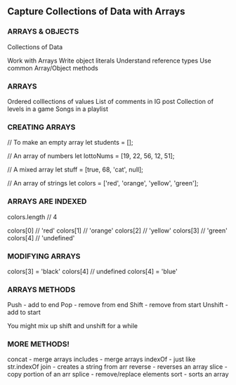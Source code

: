 ## Capture Collections of Data with Arrays

### ARRAYS & OBJECTS

Collections of Data

Work with Arrays
Write object literals
Understand reference types
Use common Array/Object methods

### ARRAYS

Ordered colllections of values
List of comments in IG post
Collection of levels in a game
Songs in a playlist

### CREATING ARRAYS

// To make an empty array
let students = [];

// An array of numbers
let lottoNums = [19, 22, 56, 12, 51];

// A mixed array
let stuff = [true, 68, 'cat', null];

// An array of strings
let colors = ['red', 'orange', 'yellow', 'green'];

### ARRAYS ARE INDEXED

colors.length // 4

colors[0] // 'red'
colors[1] // 'orange'
colors[2] // 'yellow'
colors[3] // 'green'
colors[4] // 'undefined'

### MODIFYING ARRAYS

colors[3] = 'black'
colors[4] // undefined
colors[4] = 'blue'

### ARRAYS METHODS

Push - add to end
Pop - remove from end
Shift - remove from start
Unshift - add to start

You might mix up shift and unshift for a while

### MORE METHODS!

concat - merge arrays
includes - merge arrays
indexOf - just like str.indexOf
join - creates a string from arr
reverse - reverses an array
slice - copy portion of an arr
splice - remove/replace elements
sort - sorts an array
